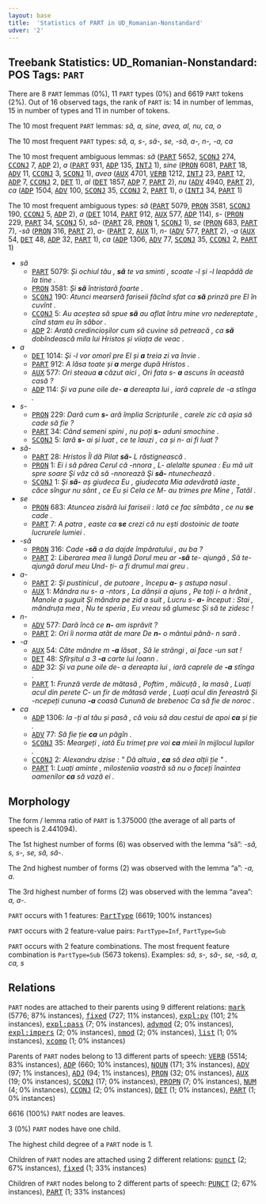 ```yaml
---
layout: base
title:  'Statistics of PART in UD_Romanian-Nonstandard'
udver: '2'
---
```


## Treebank Statistics: UD_Romanian-Nonstandard: POS Tags: `PART`

There are 8 `PART` lemmas (0%), 11 `PART` types (0%) and 6619 `PART` tokens (2%).
Out of 16 observed tags, the rank of `PART` is: 14 in number of lemmas, 15 in number of types and 11 in number of tokens.

The 10 most frequent `PART` lemmas: <em>să, a, sine, avea, al, nu, ca, o</em>

The 10 most frequent `PART` types:  <em>să, a, s-, să-, se, -să, a-, n-, -a, ca</em>

The 10 most frequent ambiguous lemmas: <em>să</em> (<tt><a href="ro_nonstandard-pos-PART.html">PART</a></tt> 5652, <tt><a href="ro_nonstandard-pos-SCONJ.html">SCONJ</a></tt> 274, <tt><a href="ro_nonstandard-pos-CCONJ.html">CCONJ</a></tt> 7, <tt><a href="ro_nonstandard-pos-ADP.html">ADP</a></tt> 2), <em>a</em> (<tt><a href="ro_nonstandard-pos-PART.html">PART</a></tt> 931, <tt><a href="ro_nonstandard-pos-ADP.html">ADP</a></tt> 135, <tt><a href="ro_nonstandard-pos-INTJ.html">INTJ</a></tt> 1), <em>sine</em> (<tt><a href="ro_nonstandard-pos-PRON.html">PRON</a></tt> 6081, <tt><a href="ro_nonstandard-pos-PART.html">PART</a></tt> 18, <tt><a href="ro_nonstandard-pos-ADV.html">ADV</a></tt> 11, <tt><a href="ro_nonstandard-pos-CCONJ.html">CCONJ</a></tt> 3, <tt><a href="ro_nonstandard-pos-SCONJ.html">SCONJ</a></tt> 1), <em>avea</em> (<tt><a href="ro_nonstandard-pos-AUX.html">AUX</a></tt> 4701, <tt><a href="ro_nonstandard-pos-VERB.html">VERB</a></tt> 1212, <tt><a href="ro_nonstandard-pos-INTJ.html">INTJ</a></tt> 23, <tt><a href="ro_nonstandard-pos-PART.html">PART</a></tt> 12, <tt><a href="ro_nonstandard-pos-ADP.html">ADP</a></tt> 7, <tt><a href="ro_nonstandard-pos-CCONJ.html">CCONJ</a></tt> 2, <tt><a href="ro_nonstandard-pos-DET.html">DET</a></tt> 1), <em>al</em> (<tt><a href="ro_nonstandard-pos-DET.html">DET</a></tt> 1857, <tt><a href="ro_nonstandard-pos-ADP.html">ADP</a></tt> 7, <tt><a href="ro_nonstandard-pos-PART.html">PART</a></tt> 2), <em>nu</em> (<tt><a href="ro_nonstandard-pos-ADV.html">ADV</a></tt> 4940, <tt><a href="ro_nonstandard-pos-PART.html">PART</a></tt> 2), <em>ca</em> (<tt><a href="ro_nonstandard-pos-ADP.html">ADP</a></tt> 1504, <tt><a href="ro_nonstandard-pos-ADV.html">ADV</a></tt> 100, <tt><a href="ro_nonstandard-pos-SCONJ.html">SCONJ</a></tt> 35, <tt><a href="ro_nonstandard-pos-CCONJ.html">CCONJ</a></tt> 2, <tt><a href="ro_nonstandard-pos-PART.html">PART</a></tt> 1), <em>o</em> (<tt><a href="ro_nonstandard-pos-INTJ.html">INTJ</a></tt> 34, <tt><a href="ro_nonstandard-pos-PART.html">PART</a></tt> 1)

The 10 most frequent ambiguous types:  <em>să</em> (<tt><a href="ro_nonstandard-pos-PART.html">PART</a></tt> 5079, <tt><a href="ro_nonstandard-pos-PRON.html">PRON</a></tt> 3581, <tt><a href="ro_nonstandard-pos-SCONJ.html">SCONJ</a></tt> 190, <tt><a href="ro_nonstandard-pos-CCONJ.html">CCONJ</a></tt> 5, <tt><a href="ro_nonstandard-pos-ADP.html">ADP</a></tt> 2), <em>a</em> (<tt><a href="ro_nonstandard-pos-DET.html">DET</a></tt> 1014, <tt><a href="ro_nonstandard-pos-PART.html">PART</a></tt> 912, <tt><a href="ro_nonstandard-pos-AUX.html">AUX</a></tt> 577, <tt><a href="ro_nonstandard-pos-ADP.html">ADP</a></tt> 114), <em>s-</em> (<tt><a href="ro_nonstandard-pos-PRON.html">PRON</a></tt> 229, <tt><a href="ro_nonstandard-pos-PART.html">PART</a></tt> 34, <tt><a href="ro_nonstandard-pos-SCONJ.html">SCONJ</a></tt> 5), <em>să-</em> (<tt><a href="ro_nonstandard-pos-PART.html">PART</a></tt> 28, <tt><a href="ro_nonstandard-pos-PRON.html">PRON</a></tt> 1, <tt><a href="ro_nonstandard-pos-SCONJ.html">SCONJ</a></tt> 1), <em>se</em> (<tt><a href="ro_nonstandard-pos-PRON.html">PRON</a></tt> 683, <tt><a href="ro_nonstandard-pos-PART.html">PART</a></tt> 7), <em>-să</em> (<tt><a href="ro_nonstandard-pos-PRON.html">PRON</a></tt> 316, <tt><a href="ro_nonstandard-pos-PART.html">PART</a></tt> 2), <em>a-</em> (<tt><a href="ro_nonstandard-pos-PART.html">PART</a></tt> 2, <tt><a href="ro_nonstandard-pos-AUX.html">AUX</a></tt> 1), <em>n-</em> (<tt><a href="ro_nonstandard-pos-ADV.html">ADV</a></tt> 577, <tt><a href="ro_nonstandard-pos-PART.html">PART</a></tt> 2), <em>-a</em> (<tt><a href="ro_nonstandard-pos-AUX.html">AUX</a></tt> 54, <tt><a href="ro_nonstandard-pos-DET.html">DET</a></tt> 48, <tt><a href="ro_nonstandard-pos-ADP.html">ADP</a></tt> 32, <tt><a href="ro_nonstandard-pos-PART.html">PART</a></tt> 1), <em>ca</em> (<tt><a href="ro_nonstandard-pos-ADP.html">ADP</a></tt> 1306, <tt><a href="ro_nonstandard-pos-ADV.html">ADV</a></tt> 77, <tt><a href="ro_nonstandard-pos-SCONJ.html">SCONJ</a></tt> 35, <tt><a href="ro_nonstandard-pos-CCONJ.html">CCONJ</a></tt> 2, <tt><a href="ro_nonstandard-pos-PART.html">PART</a></tt> 1)


* <em>să</em>
  * <tt><a href="ro_nonstandard-pos-PART.html">PART</a></tt> 5079: <em>Și ochiul tău , <b>să</b> te va sminti , scoate -l și -l leapădă de la tine .</em>
  * <tt><a href="ro_nonstandard-pos-PRON.html">PRON</a></tt> 3581: <em>Și <b>să</b> întristară foarte .</em>
  * <tt><a href="ro_nonstandard-pos-SCONJ.html">SCONJ</a></tt> 190: <em>Atunci mearseră fariseii făcînd sfat ca <b>să</b> prinză pre El în cuvînt .</em>
  * <tt><a href="ro_nonstandard-pos-CCONJ.html">CCONJ</a></tt> 5: <em>Au aceștea să spue <b>să</b> au aflat întru mine vro nedereptate , cînd stam eu în săbor .</em>
  * <tt><a href="ro_nonstandard-pos-ADP.html">ADP</a></tt> 2: <em>Arată credincioșilor cum să cuvine să petreacă , ca <b>să</b> dobîndească mila lui Hristos și viiața de veac .</em>
* <em>a</em>
  * <tt><a href="ro_nonstandard-pos-DET.html">DET</a></tt> 1014: <em>Şi -l vor omorî pre El și <b>a</b> treia zi va învie .</em>
  * <tt><a href="ro_nonstandard-pos-PART.html">PART</a></tt> 912: <em>A lăsa toate și <b>a</b> merge după Hristos .</em>
  * <tt><a href="ro_nonstandard-pos-AUX.html">AUX</a></tt> 577: <em>Ori steaua <b>a</b> căzut aici , Ori fata s- <b>a</b> ascuns în această casă ?</em>
  * <tt><a href="ro_nonstandard-pos-ADP.html">ADP</a></tt> 114: <em>Și va pune oile de- <b>a</b> dereapta lui , iară caprele de -a stînga .</em>
* <em>s-</em>
  * <tt><a href="ro_nonstandard-pos-PRON.html">PRON</a></tt> 229: <em>Dară cum <b>s-</b> ară împlia Scripturile , carele zic că așia să cade să fie ?</em>
  * <tt><a href="ro_nonstandard-pos-PART.html">PART</a></tt> 34: <em>Când semeni spini , nu poți <b>s-</b> aduni smochine .</em>
  * <tt><a href="ro_nonstandard-pos-SCONJ.html">SCONJ</a></tt> 5: <em>Iară <b>s-</b> ai și luat , ce te lauzi , ca și n- ai fi luat ?</em>
* <em>să-</em>
  * <tt><a href="ro_nonstandard-pos-PART.html">PART</a></tt> 28: <em>Hristos Îl dă Pilat <b>să-</b> L răstignească .</em>
  * <tt><a href="ro_nonstandard-pos-PRON.html">PRON</a></tt> 1: <em>Ei i să părea Cerul că -nnora , L- alelalte spunea : Eu mă uit spre soare Şi văz că să -nnorează Şi <b>să-</b> ntunechează .</em>
  * <tt><a href="ro_nonstandard-pos-SCONJ.html">SCONJ</a></tt> 1: <em>Şi <b>să-</b> aș giudeca Eu , giudecata Mia adevărată iaste , căce sîngur nu sânt , ce Eu și Cela ce M- au trimes pre Mine , Tatăl .</em>
* <em>se</em>
  * <tt><a href="ro_nonstandard-pos-PRON.html">PRON</a></tt> 683: <em>Atuncea zisără lui fariseii : Iată ce fac sîmbăta , ce nu <b>se</b> cade .</em>
  * <tt><a href="ro_nonstandard-pos-PART.html">PART</a></tt> 7: <em>A patra , easte ca <b>se</b> crezi că nu ești dostoinic de toate lucrurele lumiei .</em>
* <em>-să</em>
  * <tt><a href="ro_nonstandard-pos-PRON.html">PRON</a></tt> 316: <em>Cade <b>-să</b> a da dajde împăratului , au ba ?</em>
  * <tt><a href="ro_nonstandard-pos-PART.html">PART</a></tt> 2: <em>Liberarea mea îi lungă Dorul meu ar <b>-să</b> te- ajungă , Să te- ajungă dorul meu Und- ți- a fi drumul mai greu .</em>
* <em>a-</em>
  * <tt><a href="ro_nonstandard-pos-PART.html">PART</a></tt> 2: <em>Şi pustinicul , de putoare , începu <b>a-</b> ș astupa nasul .</em>
  * <tt><a href="ro_nonstandard-pos-AUX.html">AUX</a></tt> 1: <em>Mândra nu s- a -ntors , La dânșii a ajuns , Pe toți i- a hrănit , Manole a șuguit Și mândra pe zid a suit , Lucru s- <b>a-</b> început : Stai , mândruța mea , Nu te speria , Eu vreau să glumesc Și să te zidesc !</em>
* <em>n-</em>
  * <tt><a href="ro_nonstandard-pos-ADV.html">ADV</a></tt> 577: <em>Dară încă ce <b>n-</b> am isprăvit ?</em>
  * <tt><a href="ro_nonstandard-pos-PART.html">PART</a></tt> 2: <em>Ori îi norma atât de mare De <b>n-</b> o mântui până- n sară .</em>
* <em>-a</em>
  * <tt><a href="ro_nonstandard-pos-AUX.html">AUX</a></tt> 54: <em>Câte mândre m <b>-a</b> lăsat , Să le strângi , ai face -un sat !</em>
  * <tt><a href="ro_nonstandard-pos-DET.html">DET</a></tt> 48: <em>Sfîrșitul a 3 <b>-a</b> carte lui Ioann .</em>
  * <tt><a href="ro_nonstandard-pos-ADP.html">ADP</a></tt> 32: <em>Și va pune oile de- a dereapta lui , iară caprele de <b>-a</b> stînga .</em>
  * <tt><a href="ro_nonstandard-pos-PART.html">PART</a></tt> 1: <em>Frunză verde de mătasă , Poftim , măicuță , la masă , Luați acul din perete C- un fir de mătasă verde , Luați acul din fereastră Și -ncepeți cununa <b>-a</b> coasă Cunună de brebenoc Ca să fie de noroc .</em>
* <em>ca</em>
  * <tt><a href="ro_nonstandard-pos-ADP.html">ADP</a></tt> 1306: <em>Ia -ți al tău și pasă , că voiu să dau cestui de apoi <b>ca</b> și ție .</em>
  * <tt><a href="ro_nonstandard-pos-ADV.html">ADV</a></tt> 77: <em>Să fie ție <b>ca</b> un păgîn .</em>
  * <tt><a href="ro_nonstandard-pos-SCONJ.html">SCONJ</a></tt> 35: <em>Meargeți , iată Eu trimeț pre voi <b>ca</b> mieii în mijlocul lupilor .</em>
  * <tt><a href="ro_nonstandard-pos-CCONJ.html">CCONJ</a></tt> 2: <em>Alexandru dzise : " Dă altuia , <b>ca</b> să dea alții ție " .</em>
  * <tt><a href="ro_nonstandard-pos-PART.html">PART</a></tt> 1: <em>Luați aminte , milosteniia voastră să nu o faceți înaintea oamenilor <b>ca</b> să vază ei .</em>

## Morphology

The form / lemma ratio of `PART` is 1.375000 (the average of all parts of speech is 2.441094).

The 1st highest number of forms (6) was observed with the lemma “să”: <em>-să, s, s-, se, să, să-</em>.

The 2nd highest number of forms (2) was observed with the lemma “a”: <em>-a, a</em>.

The 3rd highest number of forms (2) was observed with the lemma “avea”: <em>a, a-</em>.

`PART` occurs with 1 features: <tt><a href="ro_nonstandard-feat-PartType.html">PartType</a></tt> (6619; 100% instances)

`PART` occurs with 2 feature-value pairs: `PartType=Inf`, `PartType=Sub`

`PART` occurs with 2 feature combinations.
The most frequent feature combination is `PartType=Sub` (5673 tokens).
Examples: <em>să, s-, să-, se, -să, a, ca, s</em>


## Relations

`PART` nodes are attached to their parents using 9 different relations: <tt><a href="ro_nonstandard-dep-mark.html">mark</a></tt> (5776; 87% instances), <tt><a href="ro_nonstandard-dep-fixed.html">fixed</a></tt> (727; 11% instances), <tt><a href="ro_nonstandard-dep-expl-pv.html">expl:pv</a></tt> (101; 2% instances), <tt><a href="ro_nonstandard-dep-expl-pass.html">expl:pass</a></tt> (7; 0% instances), <tt><a href="ro_nonstandard-dep-advmod.html">advmod</a></tt> (2; 0% instances), <tt><a href="ro_nonstandard-dep-expl-impers.html">expl:impers</a></tt> (2; 0% instances), <tt><a href="ro_nonstandard-dep-nmod.html">nmod</a></tt> (2; 0% instances), <tt><a href="ro_nonstandard-dep-list.html">list</a></tt> (1; 0% instances), <tt><a href="ro_nonstandard-dep-xcomp.html">xcomp</a></tt> (1; 0% instances)

Parents of `PART` nodes belong to 13 different parts of speech: <tt><a href="ro_nonstandard-pos-VERB.html">VERB</a></tt> (5514; 83% instances), <tt><a href="ro_nonstandard-pos-ADP.html">ADP</a></tt> (660; 10% instances), <tt><a href="ro_nonstandard-pos-NOUN.html">NOUN</a></tt> (171; 3% instances), <tt><a href="ro_nonstandard-pos-ADV.html">ADV</a></tt> (97; 1% instances), <tt><a href="ro_nonstandard-pos-ADJ.html">ADJ</a></tt> (94; 1% instances), <tt><a href="ro_nonstandard-pos-PRON.html">PRON</a></tt> (32; 0% instances), <tt><a href="ro_nonstandard-pos-AUX.html">AUX</a></tt> (19; 0% instances), <tt><a href="ro_nonstandard-pos-SCONJ.html">SCONJ</a></tt> (17; 0% instances), <tt><a href="ro_nonstandard-pos-PROPN.html">PROPN</a></tt> (7; 0% instances), <tt><a href="ro_nonstandard-pos-NUM.html">NUM</a></tt> (4; 0% instances), <tt><a href="ro_nonstandard-pos-CCONJ.html">CCONJ</a></tt> (2; 0% instances), <tt><a href="ro_nonstandard-pos-DET.html">DET</a></tt> (1; 0% instances), <tt><a href="ro_nonstandard-pos-PART.html">PART</a></tt> (1; 0% instances)

6616 (100%) `PART` nodes are leaves.

3 (0%) `PART` nodes have one child.

The highest child degree of a `PART` node is 1.

Children of `PART` nodes are attached using 2 different relations: <tt><a href="ro_nonstandard-dep-punct.html">punct</a></tt> (2; 67% instances), <tt><a href="ro_nonstandard-dep-fixed.html">fixed</a></tt> (1; 33% instances)

Children of `PART` nodes belong to 2 different parts of speech: <tt><a href="ro_nonstandard-pos-PUNCT.html">PUNCT</a></tt> (2; 67% instances), <tt><a href="ro_nonstandard-pos-PART.html">PART</a></tt> (1; 33% instances)

